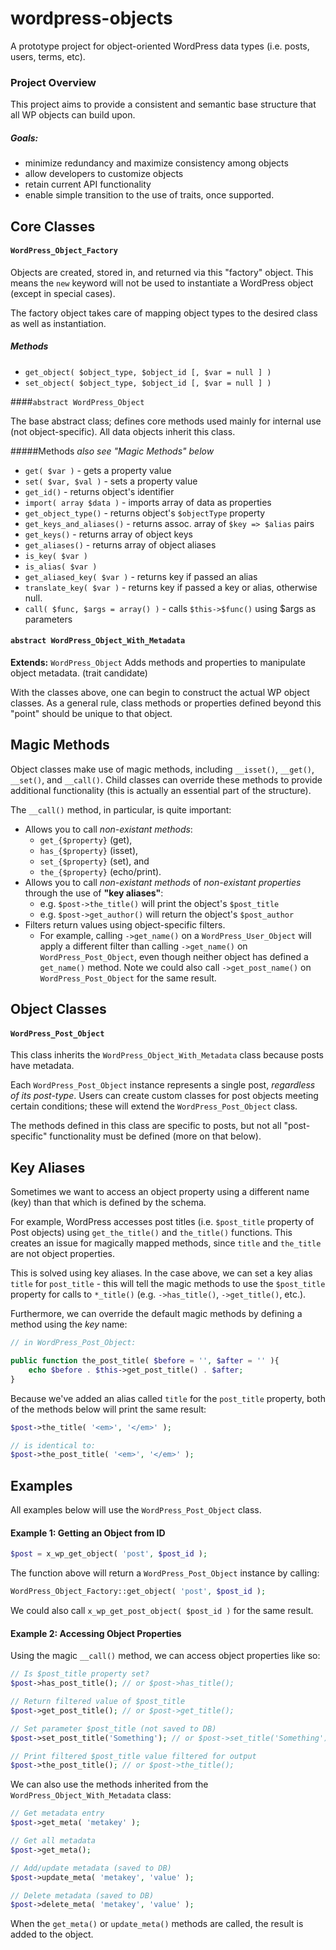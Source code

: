wordpress-objects
=================

A prototype project for object-oriented WordPress data types (i.e. posts, users, terms, etc).


### Project Overview

This project aims to provide a consistent and semantic base structure that all WP objects can build upon.

##### Goals:
 
 * minimize redundancy and maximize consistency among objects
 * allow developers to customize objects
 * retain current API functionality
 * enable simple transition to the use of traits, once supported.


## Core Classes

#### `WordPress_Object_Factory`

Objects are created, stored in, and returned via this "factory" object. This means the `new` keyword will not be used to instantiate a WordPress object (except in special cases).

The factory object takes care of mapping object types to the desired class as well as instantiation.

##### Methods
 * `get_object( $object_type, $object_id [, $var = null ] )`
 * `set_object( $object_type, $object_id [, $var = null ] )`


####`abstract WordPress_Object`

The base abstract class; defines core methods used mainly for internal use (not object-specific). All data objects inherit this class.

#####Methods _also see "Magic Methods" below_
 * `get( $var )` - gets a property value
 * `set( $var, $val )` - sets a property value
 * `get_id()` - returns object's identifier
 * `import( array $data )` - imports array of data as properties
 * `get_object_type()` - returns object's `$objectType` property
 * `get_keys_and_aliases()` - returns assoc. array of `$key => $alias` pairs
 * `get_keys()` - returns array of object keys
 * `get_aliases()` - returns array of object aliases
 * `is_key( $var )`
 * `is_alias( $var )`
 * `get_aliased_key( $var )` - returns key if passed an alias
 * `translate_key( $var )` - returns key if passed a key or alias, otherwise null.
 * `call( $func, $args = array() )` - calls `$this->$func()` using $args as parameters

#### `abstract WordPress_Object_With_Metadata`

**Extends:** `WordPress_Object` 
Adds methods and properties to manipulate object metadata. (trait candidate)

With the classes above, one can begin to construct the actual WP object classes. As a general rule, class methods or properties defined beyond this "point" should be unique to that object.


## Magic Methods

Object classes make use of magic methods, including `__isset()`, `__get()`, `__set()`, and `__call()`. Child classes can override these methods to provide additional functionality (this is actually an essential part of the structure).

The `__call()` method, in particular, is quite important:

 * Allows you to call _non-existant methods_:
 	* `get_{$property}` (get), 
 	* `has_{$property}` (isset), 
 	* `set_{$property}` (set), and 
 	* `the_{$property}` (echo/print).
 * Allows you to call _non-existant methods_ of _non-existant properties_ through the use of **"key aliases"**: 
 	* e.g. `$post->the_title()` will print the object's `$post_title`
 	* e.g. `$post->get_author()` will return the object's `$post_author`
 * Filters return values using object-specific filters. 
 	* For example, calling `->get_name()` on a `WordPress_User_Object` will apply a different filter than calling `->get_name()` on `WordPress_Post_Object`, even though neither object has defined a `get_name()` method. Note we could also call `->get_post_name()` on `WordPress_Post_Object` for the same result.


## Object Classes

#### `WordPress_Post_Object`

This class inherits the `WordPress_Object_With_Metadata` class because posts have metadata.

Each `WordPress_Post_Object` instance represents a single post, _regardless of its post-type_. Users can create custom classes for post objects meeting certain conditions; these will extend the `WordPress_Post_Object` class.

The methods defined in this class are specific to posts, but not all "post-specific" functionality must be defined (more on that below).


## Key Aliases

Sometimes we want to access an object property using a different name (key) than that which is defined by the schema.

For example, WordPress accesses post titles (i.e. `$post_title` property of Post objects) using `get_the_title()` and `the_title()` functions. This creates an issue for magically mapped methods, since `title` and `the_title` are not object properties.

This is solved using key aliases. In the case above, we can set a key alias `title` for `post_title` - this will tell the magic methods to use the `$post_title` property for calls to `*_title()` (e.g. `->has_title()`, `->get_title()`, etc.).

Furthermore, we can override the default magic methods by defining a method using the _key_ name:

```php
// in WordPress_Post_Object:

public function the_post_title( $before = '', $after = '' ){
	echo $before . $this->get_post_title() . $after;
}

```

Because we've added an alias called `title` for the `post_title` property, both of the methods below will print the same result:

```php
$post->the_title( '<em>', '</em>' );

// is identical to:
$post->the_post_title( '<em>', '</em>' );

```


## Examples

All examples below will use the `WordPress_Post_Object` class.

#### Example 1: Getting an Object from ID

```php
$post = x_wp_get_object( 'post', $post_id );
```

The function above will return a `WordPress_Post_Object` instance by calling:
```php
WordPress_Object_Factory::get_object( 'post', $post_id );
```

We could also call `x_wp_get_post_object( $post_id )` for the same result.


#### Example 2: Accessing Object Properties

Using the magic `__call()` method, we can access object properties like so:

```php
// Is $post_title property set?
$post->has_post_title(); // or $post->has_title();

// Return filtered value of $post_title
$post->get_post_title(); // or $post->get_title();

// Set parameter $post_title (not saved to DB)
$post->set_post_title('Something'); // or $post->set_title('Something');

// Print filtered $post_title value filtered for output
$post->the_post_title(); // or $post->the_title();
```

We can also use the methods inherited from the `WordPress_Object_With_Metadata` class:

```php
// Get metadata entry
$post->get_meta( 'metakey' );

// Get all metadata
$post->get_meta();

// Add/update metadata (saved to DB)
$post->update_meta( 'metakey', 'value' );

// Delete metadata (saved to DB)
$post->delete_meta( 'metakey', 'value' );

```

When the `get_meta()` or `update_meta()` methods are called, the result is added to the object.


